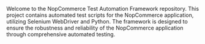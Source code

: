 Welcome to the NopCommerce Test Automation Framework repository. This project contains automated test scripts for the NopCommerce application, utilizing Selenium WebDriver and Python. The framework is designed to ensure the robustness and reliability of the NopCommerce application through comprehensive automated testing.
